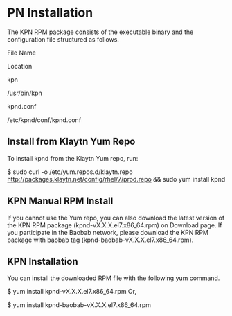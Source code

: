 # PN Installation

The KPN RPM package consists of the executable binary and the configuration file structured as follows.

File Name

Location

kpn

/usr/bin/kpn

kpnd.conf

/etc/kpnd/conf/kpnd.conf

## Install from Klaytn Yum Repo
To install kpnd from the Klaytn Yum repo, run:

$ sudo curl -o /etc/yum.repos.d/klaytn.repo http://packages.klaytn.net/config/rhel/7/prod.repo && sudo yum install kpnd
## KPN Manual RPM Install
If you cannot use the Yum repo, you can also download the latest version of the KPN RPM package (kpnd-vX.X.X.el7.x86_64.rpm) on Download page. If you participate in the Baobab network, please download the KPN RPM package with baobab tag (kpnd-baobab-vX.X.X.el7.x86_64.rpm).

## KPN Installation
You can install the downloaded RPM file with the following yum command.

$ yum install kpnd-vX.X.X.el7.x86_64.rpm
Or,

$ yum install kpnd-baobab-vX.X.X.el7.x86_64.rpm
